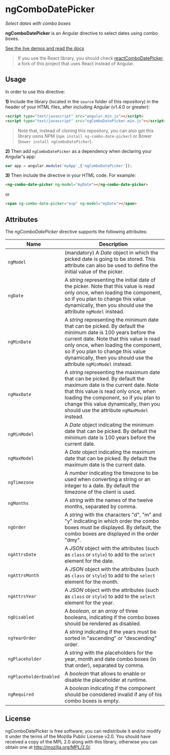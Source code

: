 ngComboDatePicker
=================

_Select dates with combo boxes_

**ngComboDatePicker** is an Angular directive to select dates using combo boxes.

[See the live demos and read the docs](http://jfmdev.github.io/ngComboDatePicker/ "ngComboDatePicker - Live demos and docs")

> If you use the React library, you should check [reactComboDatePicker](https://github.com/jfmdev/reactComboDatePicker), a fork of this project that uses React instead of Angular.

Usage
-----

In order to use this directive:

**1)** Include the library (located in the `source` folder of this repository) in the header of your HTML files, after including Angular (v1.4.0 or greater):

```html
<script type="text/javascript" src="angular.min.js"></script>
<script type="text/javascript" src="ngComboDatePicker.min.js"></script>
```

> Note that, instead of cloning this repository, you can also get this library usins NPM (`npm install ng-combo-date-picker`) or Bower (`bower install ngComboDatePicker`).

**2)** Then add `ngComboDatePicker` as a dependency when declaring your Angular's app:

```javascript
var app = angular.module('myApp',['ngComboDatePicker']);
```

**3)** Then include the directive in your HTML code. For example:

```html
<ng-combo-date-picker ng-model="myDate"></ng-combo-date-picker>
```

or

```html
<span ng-combo-date-picker="exp" ng-model="myDate"></span>
```

Attributes
----------

The _ngComboDatePicker_ directive supports the following attributes:

Name | Description
------------- | ----
`ngModel`  | (mandatory) A _Date_ object in which the picked date is going to be stored. This attribute can also be used to define the initial value of the picker.
`ngDate`  | A _string_ representing the initial date of the picker. Note that this value is read only once, when loading the component, so if you plan to change this value dynamically, then you should use the attribute `ngModel` instead.
`ngMinDate`  | A _string_ representing the minimum date that can be picked. By default the minimum date is 100 years before the current date. Note that this value is read only once, when loading the component, so if you plan to change this value dynamically, then you should use the attribute `ngMinModel` instead.
`ngMaxDate`  | A _string_ representing the maximum date that can be picked. By default the maximum date is the current date. Note that this value is read only once, when loading the component, so if you plan to change this value dynamically, then you should use the attribute `ngMaxModel` instead.
`ngMinModel`  | A _Date_ object indicating the minimum date that can be picked. By default the minimum date is 100 years before the current date.
`ngMaxModel`  | A _Date_ object indicating the maximum date that can be picked. By default the maximum date is the current date.
`ngTimezone`  | A _number_ indicating the timezone to be used when converting a string or an integer to a date. By default the timezone of the client is used. 
`ngMonths`  | A _string_ with the names of the twelve months, separated by comma. 
`ngOrder`  | A _string_ with the characters "d", "m" and "y" indicating in which order the combo boxes must be displayed. By default, the combo boxes are displayed in the order "dmy".
`ngAttrsDate`  | A _JSON_ object with the attributes (such as `class` or `style`) to add to the `select` element for the date. 
`ngAttrsMonth`  | A _JSON_ object with the attributes (such as `class` or `style`) to add to the `select` element for the month. 
`ngAttrsYear`  | A _JSON_ object with the attributes (such as `class` or `style`) to add to the `select` element for the year. 
`ngDisabled`  | A _boolean_, or an _array_ of three booleans, indicating if the combo boxes should be rendered as disabled. 
`ngYearOrder`  | A _string_ indicating if the years must be sorted in "ascending" or "descending" order. 
`ngPlaceholder`  | A _string_ with the placeholders for the year, month and date combo boxes (in that order), separated by comma. 
`ngPlaceholderEnabled`  | A _boolean_ that allows to enable or disable the placeholder at runtime. 
`ngRequired`  | A _boolean_ indicating if the component should be considered invalid if any of his combo boxes is empty. 

License
-------

ngComboDatePicker is free software; you can redistribute it and/or
modify it under the terms of the Mozilla Public
License v2.0. You should have received a copy of the MPL 2.0 along with this library, otherwise you can obtain one at <http://mozilla.org/MPL/2.0/>.

